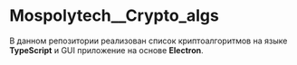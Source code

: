 # Mospolytech__Crypto_algs

В данном репозитории реализован список криптоалгоритмов на языке **TypeScript** и GUI приложение на основе **Electron**.
